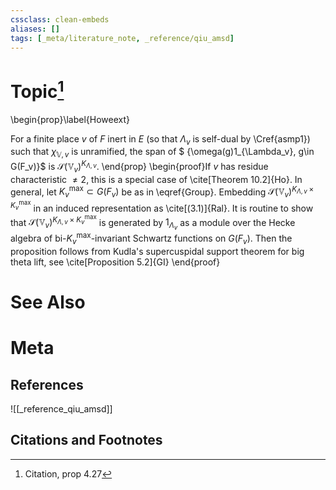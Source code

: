 ```yaml
---
cssclass: clean-embeds
aliases: []
tags: [_meta/literature_note, _reference/qiu_amsd]
---
```

# Topic[^1]
\begin{prop}\label{Howeext}

For a   finite place $v$ of $F$ inert in $E$ (so that $\Lambda_v$ is self-dual by \Cref{asmp1}) such that $\chi_{{\mathbb {V}},v}$  is unramified, 
the span    of   $ \{\omega(g)1_{\Lambda_v}, g\in G(F_v)\}$ is ${\mathcal {S}}({\mathbb {V}}_v)^{K_{\Lambda,v}}$. 
\end{prop}
\begin{proof}If $v$  has residue characteristic  $\neq2$, this is a special case of  \cite[Theorem 10.2]{Ho}. In general, let $K^{\max}_v\subset G(F_v)$  be as in \eqref{Group}.
Embedding   ${\mathcal {S}}({\mathbb {V}}_v)^{K_{\Lambda,v}\times K^{\max}_v}$ in an induced representation as \cite[(3.1)]{Ral}. It is routine to show that  ${\mathcal {S}}({\mathbb {V}}_v)^{K_{\Lambda,v}\times K^{\max}_v}$ is generated by $1_{\Lambda_v}$ as a module over the Hecke algebra of bi-$K^{\max}_v$-invariant Schwartz functions on $G(F_v)$. Then the proposition follows from
Kudla's supercuspidal support theorem for big theta lift, see \cite[Proposition 5.2]{GI}
\end{proof}

# See Also

# Meta
## References
![[_reference_qiu_amsd]]


## Citations and Footnotes
[^1]: Citation, prop 4.27